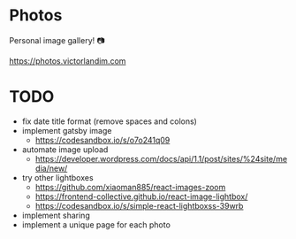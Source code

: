 # Photos

Personal image gallery! 📷

https://photos.victorlandim.com

# TODO

- fix date title format (remove spaces and colons)
- implement gatsby image
  - https://codesandbox.io/s/o7o241q09
- automate image upload
  - https://developer.wordpress.com/docs/api/1.1/post/sites/%24site/media/new/
- try other lightboxes
  - https://github.com/xiaoman885/react-images-zoom
  - https://frontend-collective.github.io/react-image-lightbox/
  - https://codesandbox.io/s/simple-react-lightboxss-39wrb
- implement sharing
- implement a unique page for each photo
